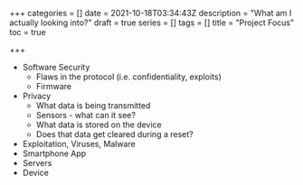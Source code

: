 +++
categories = []
date = 2021-10-18T03:34:43Z
description = "What am I actually looking into?"
draft = true
series = []
tags = []
title = "Project Focus"
toc = true

+++
* Software Security
  * Flaws in the protocol (i.e. confidentiality, exploits)
  * Firmware
* Privacy
  * What data is being transmitted
  * Sensors - what can it see?
  * What data is stored on the device
  * Does that data get cleared during a reset?
* Exploitation, Viruses, Malware
* Smartphone App
* Servers
* Device
